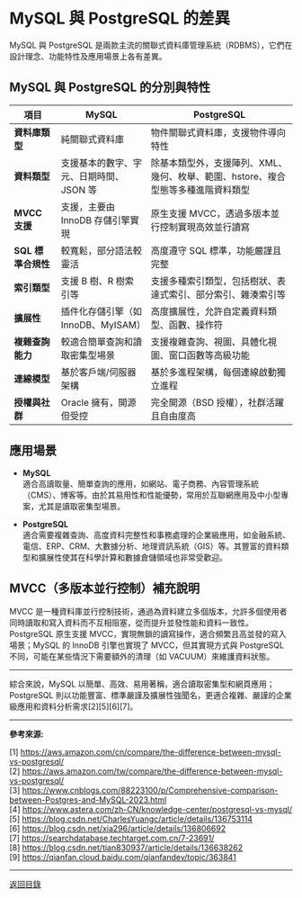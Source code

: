# MySQL 與 PostgreSQL 的差異

MySQL 與 PostgreSQL 是兩款主流的關聯式資料庫管理系統（RDBMS），它們在設計理念、功能特性及應用場景上各有差異。

## MySQL 與 PostgreSQL 的分別與特性

| 項目               | MySQL                                   | PostgreSQL                                                                        |
| ------------------ | --------------------------------------- | --------------------------------------------------------------------------------- |
| **資料庫類型**     | 純關聯式資料庫                          | 物件關聯式資料庫，支援物件導向特性                                                |
| **資料類型**       | 支援基本的數字、字元、日期時間、JSON 等 | 除基本類型外，支援陣列、XML、幾何、枚舉、範圍、hstore、複合型態等多種進階資料類型 |
| **MVCC 支援**      | 支援，主要由 InnoDB 存儲引擎實現        | 原生支援 MVCC，透過多版本並行控制實現高效並行讀寫                                 |
| **SQL 標準合規性** | 較寬鬆，部分語法較靈活                  | 高度遵守 SQL 標準，功能嚴謹且完整                                                 |
| **索引類型**       | 支援 B 樹、R 樹索引等                   | 支援多種索引類型，包括樹狀、表達式索引、部分索引、雜湊索引等                      |
| **擴展性**         | 插件化存儲引擎（如 InnoDB、MyISAM）     | 高度擴展性，允許自定義資料類型、函數、操作符                                      |
| **複雜查詢能力**   | 較適合簡單查詢和讀取密集型場景          | 支援複雜查詢、視圖、具體化視圖、窗口函數等高級功能                                |
| **連線模型**       | 基於客戶端/伺服器架構                   | 基於多進程架構，每個連線啟動獨立進程                                              |
| **授權與社群**     | Oracle 擁有，開源但受控                 | 完全開源（BSD 授權），社群活躍且自由度高                                          |

## 應用場景

- **MySQL**  
  適合高讀取量、簡單查詢的應用，如網站、電子商務、內容管理系統（CMS）、博客等。由於其易用性和性能優勢，常用於互聯網應用及中小型專案，尤其是讀取密集型場景。

- **PostgreSQL**  
  適合需要複雜查詢、高度資料完整性和事務處理的企業級應用，如金融系統、電信、ERP、CRM、大數據分析、地理資訊系統（GIS）等。其豐富的資料類型和擴展性使其在科學計算和數據倉儲領域也非常受歡迎。

## MVCC（多版本並行控制）補充說明

MVCC 是一種資料庫並行控制技術，通過為資料建立多個版本，允許多個使用者同時讀取和寫入資料而不互相阻塞，從而提升並發性能和資料一致性。PostgreSQL 原生支援 MVCC，實現無鎖的讀寫操作，適合頻繁且高並發的寫入場景；MySQL 的 InnoDB 引擎也實現了 MVCC，但其實現方式與 PostgreSQL 不同，可能在某些情況下需要額外的清理（如 VACUUM）來維護資料狀態。

---

綜合來說，MySQL 以簡單、高效、易用著稱，適合讀取密集型和網頁應用；PostgreSQL 則以功能豐富、標準嚴謹及擴展性強聞名，更適合複雜、嚴謹的企業級應用和資料分析需求[2][5][6][7]。

---

**參考來源:**

[1] https://aws.amazon.com/cn/compare/the-difference-between-mysql-vs-postgresql/ \
[2] https://aws.amazon.com/tw/compare/the-difference-between-mysql-vs-postgresql/ \
[3] https://www.cnblogs.com/88223100/p/Comprehensive-comparison-between-Postgres-and-MySQL-2023.html \
[4] https://www.astera.com/zh-CN/knowledge-center/postgresql-vs-mysql/ \
[5] https://blog.csdn.net/CharlesYuangc/article/details/136753114 \
[6] https://blog.csdn.net/xia296/article/details/136806692 \
[7] https://searchdatabase.techtarget.com.cn/7-23691/ \
[8] https://blog.csdn.net/tian830937/article/details/136638262 \
[9] https://qianfan.cloud.baidu.com/qianfandev/topic/363841

---

[返回目錄](./../README.md)
